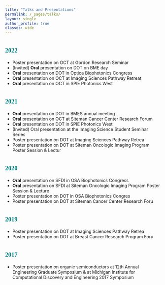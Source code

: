 ```yaml
---
title: "Talks and Presentations"
permalink: /_pages/talks/
layout: single
author_profile: true
classes: wide
---
```


# <span style="color:teal; font-family:Comic Sans MS;font-size: 20px;">2022</span>
- Poster presentation on OCT at Gordon Research Seminar 
- (Invited) __Oral__ presentation on DOT on BME day 
- __Oral__ presentation on DOT in Optica Biophotonics Congress 
- __Oral__ presentation on OCT at Imaging Sciences Pathway Retreat 
- __Oral__ presentation on OCT in SPIE Photonics West
# <span style="color:teal; font-family:Comic Sans MS;font-size: 20px;">2021</span>
- __Oral__ presentation on DOT in BMES annual meeting
- __Oral__ presentation on OCT at Siteman Cancer Center Research Forum
- __Oral__ presentation on DOT in SPIE Photonics West
- (Invited) Oral presentation at the Imaging Science Student Seminar Series
- Poster presentation on DOT at Imaging Sciences Pathway Retrea
- Poster presentation on DOT at Siteman Oncologic Imaging Program Poster Session & Lectur
# <span style="color:teal; font-family:Comic Sans MS;font-size: 20px;">2020</span>
- __Oral__ presentation on SFDI in OSA Biophotonics Congress
- __Oral__ presentation on SFDI at Siteman Oncologic Imaging Program Poster Session & Lecture
- Poster presentation on DOT in OSA Biophotonics Congres
- Poster presentation on DOT at Siteman Cancer Center Research Foru
# <span style="color:teal; font-family:Comic Sans MS;font-size: 20px;">2019</span>
- Poster presentation on DOT at Imaging Sciences Pathway Retrea
- Poster presentation on DOT at Breast Cancer Research Program Foru
# <span style="color:teal; font-family:Comic Sans MS;font-size: 20px;">2017</span>
- Poster presentation on organic semiconductors at 12th Annual Engineering Graduate Symposium & at Michigan Institute for Computational Discovery and Engineering 2017 Symposium
